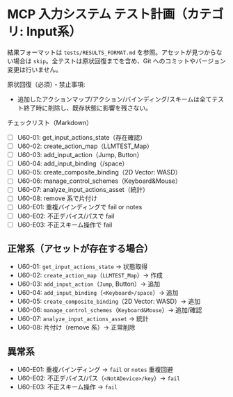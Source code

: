 # MCP 入力システム テスト計画（カテゴリ: Input系）

結果フォーマットは `tests/RESULTS_FORMAT.md` を参照。アセットが見つからない場合は `skip`。全テストは原状回復までを含め、Git へのコミットやバージョン変更は行いません。

原状回復（必須）・禁止事項:
- 追加したアクションマップ/アクション/バインディング/スキームは全てテスト終了時に削除し、既存状態に影響を残さない。

チェックリスト（Markdown）
- [ ] U60-01: get_input_actions_state（存在確認）
- [ ] U60-02: create_action_map（LLMTEST_Map）
- [ ] U60-03: add_input_action（Jump, Button）
- [ ] U60-04: add_input_binding（<Keyboard>/space）
- [ ] U60-05: create_composite_binding（2D Vector: WASD）
- [ ] U60-06: manage_control_schemes（Keyboard&Mouse）
- [ ] U60-07: analyze_input_actions_asset（統計）
- [ ] U60-08: remove 系で片付け
- [ ] U60-E01: 重複バインディングで fail or notes
- [ ] U60-E02: 不正デバイス/パスで fail
- [ ] U60-E03: 不正スキーム操作で fail

## 正常系（アセットが存在する場合）

- U60-01: `get_input_actions_state` → 状態取得
- U60-02: `create_action_map`（`LLMTEST_Map`）→ 作成
- U60-03: `add_input_action`（`Jump`, Button）→ 追加
- U60-04: `add_input_binding`（`<Keyboard>/space`）→ 追加
- U60-05: `create_composite_binding`（2D Vector: WASD）→ 追加
- U60-06: `manage_control_schemes`（`Keyboard&Mouse`）→ 追加/確認
- U60-07: `analyze_input_actions_asset` → 統計
- U60-08: 片付け（remove 系）→ 正常削除

## 異常系

- U60-E01: 重複バインディング → `fail` or `notes` 重複回避
- U60-E02: 不正デバイス/パス（`<NotADevice>/key`）→ `fail`
- U60-E03: 不正スキーム操作 → `fail`
